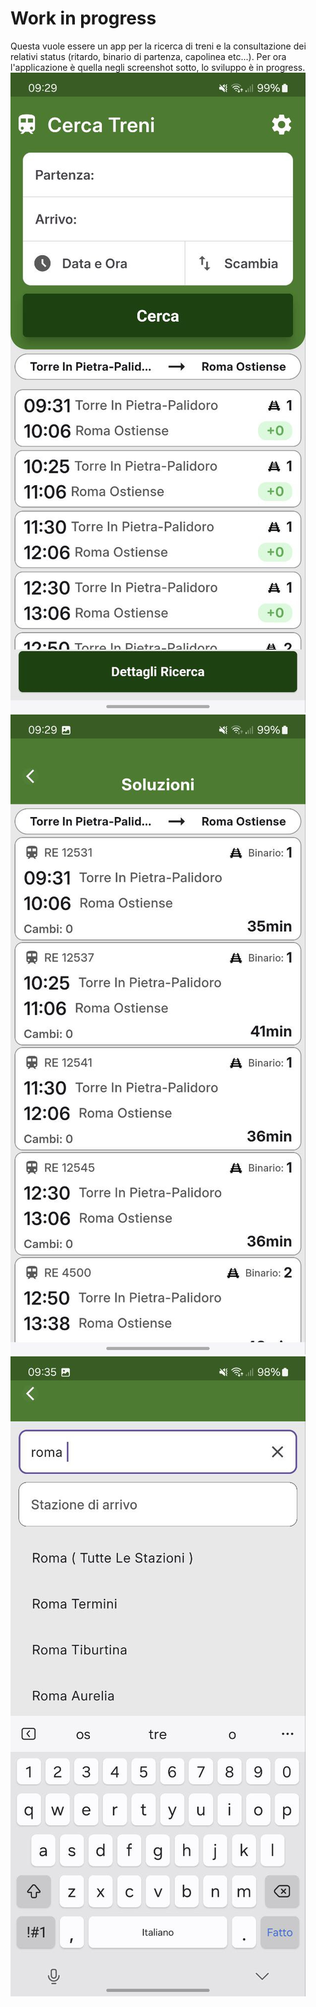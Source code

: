 # Work in progress

Questa vuole essere un app per la ricerca di treni e la consultazione dei relativi status (ritardo, binario di partenza, capolinea etc...). Per ora l'applicazione è quella negli screenshot sotto, lo sviluppo è in progress.
![Home Page](assets/screenshots/home_screen.jpg)
![Solutions details page](assets/screenshots/solutions.jpg)
![Search with autocomplete](assets/screenshots/search_autocomplete.jpg)
